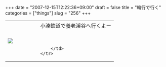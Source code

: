+++
date = "2007-12-15T12:22:36+09:00"
draft = false
title = "輪行で行く"
categories = ["things"]
slug = "256"
+++

<table width="100%">
	<tr>
		<td width="30%" valign="middle">
			<a rel="lightbox" href="https://keruru.net/images/4763487b9c5c9-071215-121131.jpg"><img src="https://keruru.net/images/4763487b9c5c9-thumb_071215-121131.jpg" border="0" /></a>
		</td>
		<td width="70%" valign="middle">
			小湊鉄道で養老渓谷へ行くよー<br />
<br />
<br />

		</td>
	</tr>
</table>
